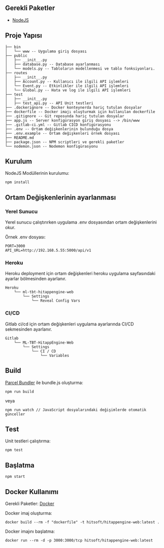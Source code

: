## Gerekli Paketler

* [NodeJS](https://nodejs.org/en/)

## Proje Yapısı

```
├── bin
│   └── www -- Uygulama giriş dosyası
├── public
│   ├── __init__.py
│   ├── database.py -- Database ayarlanması
│   └── models.py -- Tabloların modellenmesi ve tablo fonksiyonları.
├── routes
│   ├── __init__.py
│   ├── Account.py -- Kullanıcı ile ilgili API işlemleri
│   └── Event.py -- Etkinlikler ile ilgili API işlemleri
│   └── Global.py -- Hata ve log ile ilgili API işlemleri
├── test
│   ├── __init__.py
│   ├── test_api.py -- API Unit testleri
├── .dockerignore -- Docker konteynerda hariç tutulan dosyalar
├── dockerfile -- Docker imajı oluşturmak için kullanılan dockerfile
├── .gitignore -- Git reposunda hariç tutulan dosyalar
├── app.js -- Server konfigürasyon giriş dosyası --> /bin/www
├── .gıtlab-ci.yml -- Gitlab CICD konfigürasyonu
├── .env -- Ortam değişkenlerinin bulunduğu dosya
├── .env.example -- Ortam değişkenleri örnek dosyası
├── README.md
├── package.json -- NPM scriptleri ve gerekli paketler
└── nodemon.json -- Nodemon konfigürasyonu
```

## Kurulum

NodeJS Modüllerinin kurulumu:
```
npm install
```
## Ortam Değişkenlerinin ayarlanması

### Yerel Sunucu

Yerel sunucu çalıştırırken uygulama .env dosyasından ortam değişkenlerini okur.

Örnek .env dosyası:
```
PORT=3000
API_URL=http://192.168.5.55:5000/api/v1
```

### Heroku

Heroku deployment için ortam değişkenleri heroku uygulama sayfasındaki ayarlar bölmesinden ayarlanır.

```
Heroku
    └── ml-tbt-hitappengine-web
        └── Settings
            └── Reveal Config Vars
```

### CI/CD

Gitlab ci/cd için ortam değişkenleri uygulama ayarlarında CI/CD sekmesinden ayarlanır.

```
Gitlab
    └── ML-TBT-HitappEngine-Web
        └── Settings
            └── CI / CD
                └── Variables
```

## Build


[Parcel Bundler](https://parceljs.org/) ile bundle.js oluşturma:
```
npm run build
```
veya
```
npm run watch // JavaScript dosyalarındaki değişimlerde otomatik günceller
```

## Test

Unit testleri çalıştırma:
```
npm test
```


## Başlatma

```
npm start
```

## Docker Kullanımı

Gerekli Paketler: [Docker](https://www.docker.com/)

Docker imaj oluşturma:
```
docker build --rm -f "dockerfile" -t hitsoft/hitappengine-web:latest .
```

Docker imajını başlatma:
```
docker run --rm -d -p 3000:3000/tcp hitsoft/hitappengine-web:latest
```
